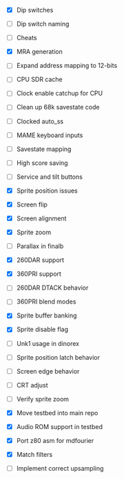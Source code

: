 - [x] Dip switches
- [ ] Dip switch naming
- [ ] Cheats
- [x] MRA generation

- [ ] Expand address mapping to 12-bits

- [ ] CPU SDR cache
- [ ] Clock enable catchup for CPU
- [ ] Clean up 68k savestate code
- [ ] Clocked auto_ss

- [ ] MAME keyboard inputs
- [ ] Savestate mapping
- [ ] High score saving
- [ ] Service and tilt buttons


- [x] Sprite position issues
- [x] Screen flip
- [x] Screen alignment
- [x] Sprite zoom
- [ ] Parallax in finalb
- [x] 260DAR support
- [x] 360PRI support
- [ ] 260DAR DTACK behavior
- [ ] 360PRI blend modes
- [x] Sprite buffer banking
- [x] Sprite disable flag
- [ ] Unk1 usage in dinorex
- [ ] Sprite position latch behavior
- [ ] Screen edge behavior
- [ ] CRT adjust
- [ ] Verify sprite zoom


- [x] Move testbed into main repo
- [x] Audio ROM support in testbed
- [x] Port z80 asm for mdfourier
- [x] Match filters
- [ ] Implement correct upsampling


